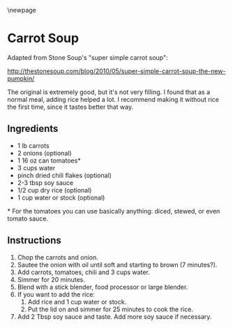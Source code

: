 \newpage

# Carrot Soup

Adapted from Stone Soup's "super simple carrot soup":

http://thestonesoup.com/blog/2010/05/super-simple-carrot-soup-the-new-pumpkin/

The original is extremely good, but it's not very filling. I found that as a
normal meal, adding rice helped a lot. I recommend making it without rice the
first time, since it tastes better that way.

## Ingredients

  * 1 lb carrots
  * 2 onions (optional)
  * 1 16 oz can tomatoes*
  * 3 cups water
  * pinch dried chili flakes (optional)
  * 2-3 tbsp soy sauce
  * 1/2 cup dry rice (optional)
  * 1 cup water or stock (optional)

\* For the tomatoes you can use basically anything: diced, stewed, or even
tomato sauce.

## Instructions

 1. Chop the carrots and onion.
 2. Sautee the onion with oil until soft and starting to brown (7 minutes?).
 3. Add carrots, tomatoes, chili and 3 cups water.
 4. Simmer for 20 minutes.
 5. Blend with a stick blender, food processor or large blender.
 6. If you want to add the rice:
     1. Add rice and 1 cup water or stock.
     3. Put the lid on and simmer for 25 minutes to cook the rice.
 7. Add 2 Tbsp soy sauce and taste. Add more soy sauce if necessary.
